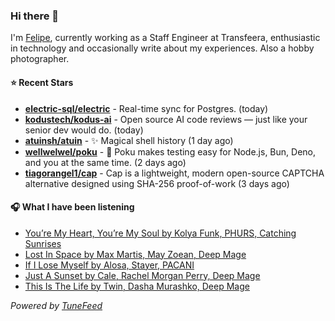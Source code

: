 ### Hi there 👋

I'm [Felipe](https://felipevm.com), currently working as a Staff Engineer at Transfeera, enthusiastic in technology and occasionally write about my experiences. Also a hobby photographer.

#### ⭐ Recent Stars
- **[electric-sql/electric](https://github.com/electric-sql/electric)** - Real-time sync for Postgres. (today)
- **[kodustech/kodus-ai](https://github.com/kodustech/kodus-ai)** - Open source AI code reviews — just like your senior dev would do. (today)
- **[atuinsh/atuin](https://github.com/atuinsh/atuin)** - ✨ Magical shell history (1 day ago)
- **[wellwelwel/poku](https://github.com/wellwelwel/poku)** - 🐷 Poku makes testing easy for Node.js, Bun, Deno, and you at the same time. (2 days ago)
- **[tiagorangel1/cap](https://github.com/tiagorangel1/cap)** - Cap is a lightweight, modern open-source CAPTCHA alternative designed using SHA-256 proof-of-work (3 days ago)

#### 🎧 What I have been listening
- [You’re My Heart, You’re My Soul by Kolya Funk, PHURS, Catching Sunrises](https://open.spotify.com/track/2UTtePlxRzbSqLq48HhwHm)
- [Lost In Space by Max Martis, May Zoean, Deep Mage](https://open.spotify.com/track/55bM8x47gESCa9g12M3vgN)
- [If I Lose Myself by Alosa, Stayer, PACANI](https://open.spotify.com/track/2J8mjg9TAVuJOQ0Hu0eH0F)
- [Just A Sunset by Cale, Rachel Morgan Perry, Deep Mage](https://open.spotify.com/track/1K7vWwvhNFi8oDWX66OYHg)
- [This Is The Life by Twin, Dasha Murashko, Deep Mage](https://open.spotify.com/track/1pZyhrEb6n7QaTtTRg6Bpk)

_Powered by [TuneFeed](https://tunefeed.app?ref=github.com)_
